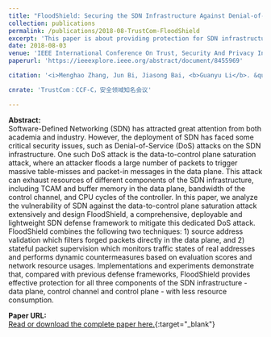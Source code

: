 ```yaml
---
title: "FloodShield: Securing the SDN Infrastructure Against Denial-of-Service Attacks"
collection: publications
permalink: /publications/2018-08-TrustCom-FloodShield
excerpt: 'This paper is about providing protection for SDN infrastructures.'
date: 2018-08-03
venue: 'IEEE International Conference On Trust, Security And Privacy In Computing And Communications'
paperurl: 'https://ieeexplore.ieee.org/abstract/document/8455969'

citation: '<i>Menghao Zhang, Jun Bi, Jiasong Bai, <b>Guanyu Li</b>. &quot;FloodShield: Securing the SDN Infrastructure Against Denial-of-Service Attacks&quot;. In The 17th IEEE International Conference On Trust, Security And Privacy In Computing And Communications (TrustCom ''18), New York, NY, USA, August 1-3, 2018.</i>'

cnrate: 'TrustCom：CCF-C，安全领域知名会议'

---
```

**Abstract:**  
Software-Defined Networking (SDN) has attracted great attention from both academia and industry. However, the deployment of SDN has faced some critical security issues, such as Denial-of-Service (DoS) attacks on the SDN infrastructure. One such DoS attack is the data-to-control plane saturation attack, where an attacker floods a large number of packets to trigger massive table-misses and packet-in messages in the data plane. This attack can exhaust resources of different components of the SDN infrastructure, including TCAM and buffer memory in the data plane, bandwidth of the control channel, and CPU cycles of the controller. In this paper, we analyze the vulnerability of SDN against the data-to-control plane saturation attack extensively and design FloodShield, a comprehensive, deployable and lightweight SDN defense framework to mitigate this dedicated DoS attack. FloodShield combines the following two techniques: 1) source address validation which filters forged packets directly in the data plane, and 2) stateful packet supervision which monitors traffic states of real addresses and performs dynamic countermeasures based on evaluation scores and network resource usages. Implementations and experiments demonstrate that, compared with previous defense frameworks, FloodShield provides effective protection for all three components of the SDN infrastructure - data plane, control channel and control plane - with less resource consumption.

**Paper URL:**  
[Read or download the complete paper here.](https://ieeexplore.ieee.org/abstract/document/8455969){:target="\_blank"}
